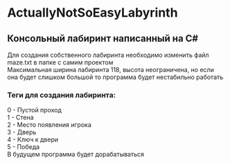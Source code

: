 # ActuallyNotSoEasyLabyrinth
## Консольный лабиринт написанный на С#  
Для создания собственного лабиринта необходимо изменить файл maze.txt в папке с самим проектом  
Максимальная ширина лабиринта 118, высота неограничена, но если она будет слишком большой то программа будет нестабильно работать  
### Теги для создания лабиринта:  
0 - Пустой проход  
1 - Стена  
2 - Место появления игрока  
3 - Дверь  
4 - Ключ к двери  
5 - Победа  
В будущем программа будет дорабатываться  
